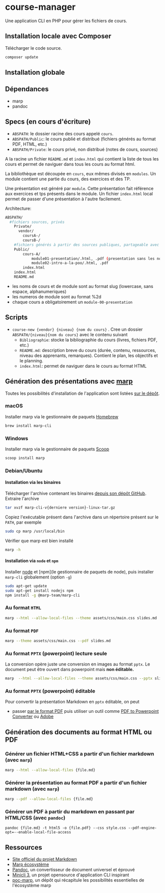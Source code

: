 # course-manager

Une application CLI en PHP pour gérer les fichiers de cours.

## Installation locale avec Composer

Télécharger le code source.

~~~bash
composer update
~~~

## Installation globale

## Dépendances

- marp
- pandoc



## Specs (en cours d'écriture)

- `ABSPATH`: le dossier racine des cours appelé `cours`.
- `ABSPATH/Public`: le cours publié et distribué (fichiers générés au format PDF, HTML, etc.)
- `ABSPATH/Private`: le cours privé, non distribué (notes de cours, sources)

A la racine un fichier `README.md` et `index.html` qui contient la liste de tous les cours et permet de naviguer dans tous les cours au format html.

La bibliothèque est découpée en `cours`, eux mêmes divisés en `modules`. Un module contient une partie du cours, des exercices et des TP.

Une présentation est généré par `module`. Cette présentation fait référence aux exercices et tps présents dans le module. Un fichier `index.html` local permet de passer d'une présentation à l'autre facilement.

Architecture:

~~~bash
ABSPATH/
  #fichiers sources, privés
    Private/
      vendor/
        coursA-/
        coursB-/
    #fichiers générés à partir des sources publiques, partageable avec les étudiants, presentations sans notes
    Public/
        cours-A/
            module01-presentation/.html, .pdf (presentation sans les notes de présentation, notes de cours)
            module02-intro-a-la-poo/.html, .pdf
        index.html
    index.html
    README.md
~~~

- les noms de cours et de module sont au format slug (lowercase, sans espace, alphanumeriques)
- les numeros de module sont au format %2d
- chaque cours a obligatoirement un `module-00-presentation`

## Scripts

- `course-new {vendor} {niveau} {nom du cours}` . Cree un dossier `ABSPATH/{niveau}{nom du cours}` avec le contenu suivant
    - `Bibliographie`: stocke la bibliographie du cours (livres, fichiers PDF, etc.)
    - `README.md`: description breve du cours (durée, contenu, ressources, niveau des apprenants, remarques). Contient le plan, les objectifs et le planning.
    - `index.html`: permet de naviguer dans le cours au format HTML

<!-- - script `course-ls {nom du cours}`: liste le contenu du cours (modules présents)

- script `course-module {nom du cours} {numero} {nom du module}`, genere un module du cours nom du cours (analyse des dossiers présents en slug) genere un module avec le nom et un numero (different de 0 qui est déjà pris par presentation). Cree le contenu suivant
    - `{nom du cours}/{nom du module}/cours/{numero}-{nom module}-{nom du cours}.md` : le fichier contenant le cours
    - `{nom du cours}/{nom du module}/Exercices`
    -` {nom du cours}/{nom du module}/TPS`
    - `{nom du cours}/{nom du module}/Exams`
    - `/Public/{nom-du-cours}/{nom-du-module}/ : contiendra tout le contenu généré à partir des fichiers markdown pour le module (cours, exercice, tp, exams) au format PDF et HTML (sans les commentaires cad mes notes de cours). Ce sera un dossier que je pourrai partager sans soucis avec les étudiants (aucune info privée).

- script `course-export {nom du cours} {opt nom du module}`: genere les fichiers html et pdf du cours et fait une copie dans le dossier `Public` et Privé (presentation avec notes). Met à jour l'index.html local au cours et l'index.html global. -->

## Génération des présentations avec [marp](https://marp.app)
Toutes les possibilités d'installation de l'application sont listées [sur le dépôt](https://github.com/marp-team/marp-cli).
### macOS
Installer marp via le gestionnaire de paquets [Homebrew](https://brew.sh/index_fr)
~~~bash
brew install marp-cli
~~~
### Windows
Installer marp via le gestionnaire de paquets [Scoop](https://scoop.sh/)
~~~bash
scoop install marp
~~~
### Debian/Ubuntu
#### Installation via les binaires
Télécharger l'archive contenant les binaires [depuis son dépôt GitHub](https://github.com/marp-team/marp-cli/releases).
Extraire l'archive
~~~bash
tar xvzf marp-cli-v{derniere version}-linux-tar.gz
~~~
Copiez l'exécutable présent dans l'archive dans un répertoire présent sur le `PATH`, par exemple
~~~bash
sudo cp marp /usr/local/bin
~~~
Vérifier que marp est bien installé
~~~bash
marp -h
~~~
#### Installation via `node` et `npm`

Installer [node](https://packages.debian.org/fr/sid/nodejs) et [npm](le gestionnaire de paquets de node), puis installer `marp-cli` globalement (option `-g`)

~~~bash
sudo apt-get update
sudo apt-get install nodejs npm
npm install -g @marp-team/marp-cli
~~~

### Au format `HTML`

~~~bash
marp --html --allow-local-files --theme assets/css/main.css slides.md
~~~

### Au format `PDF`

~~~bash
marp --theme assets/css/main.css --pdf slides.md
~~~

### Au format `PPTX` (powerpoint) **lecture seule**

La conversion opère juste une conversion en images au format `pptx`. Le document peut être ouvert dans powerpoint mais **non éditable.**

~~~bash
marp  --html --allow-local-files --theme assets/css/main.css --pptx slides.md
~~~

### Au format `PPTX` (powerpoint) **éditable**

Pour convertir la présentation Markdown en `pptx` éditable, on peut 

- passer [par le format PDF](#au-format-pdf) puis utiliser un outil comme [PDF to Powerpoint Converter](https://pdf.online/pdf-to-powerpoint-converter) ou [Adobe](https://www.adobe.com/acrobat/online/pdf-to-ppt.html)


## Génération des documents au format HTML ou PDF

### Générer un fichier HTML+CSS a partir d'un fichier markdown (avec `marp`)

~~~bash
marp --html --allow-local-files {file.md}
~~~

### Générer la présentation au format PDF a partir d'un fichier markdown (avec `marp`)

~~~bash
marp --pdf --allow-local-files {file.md}
~~~

### Générer un PDF à partir du markdown en passant par HTML/CSS (avec `pandoc`)

~~~
pandoc {file.md} -t html5 -o {file.pdf} --css style.css --pdf-engine-opt=--enable-local-file-access
~~~

## Ressources

- [Site officiel du projet Markdown](https://daringfireball.net/projects/markdown/)
- [Marp écosystème](https://marp.app/)
- [Pandoc](https://pandoc.org/index.html), un convertisseur de document universel et éprouvé
- [Minicli 3](https://github.com/minicli/minicli), un projet opensource d'application CLI inspirant
- [poc-marp](https://github.com/websealevel/poc-marp), un dépôt qui récapitule les possibilités essentielles de l'écosystème marp


